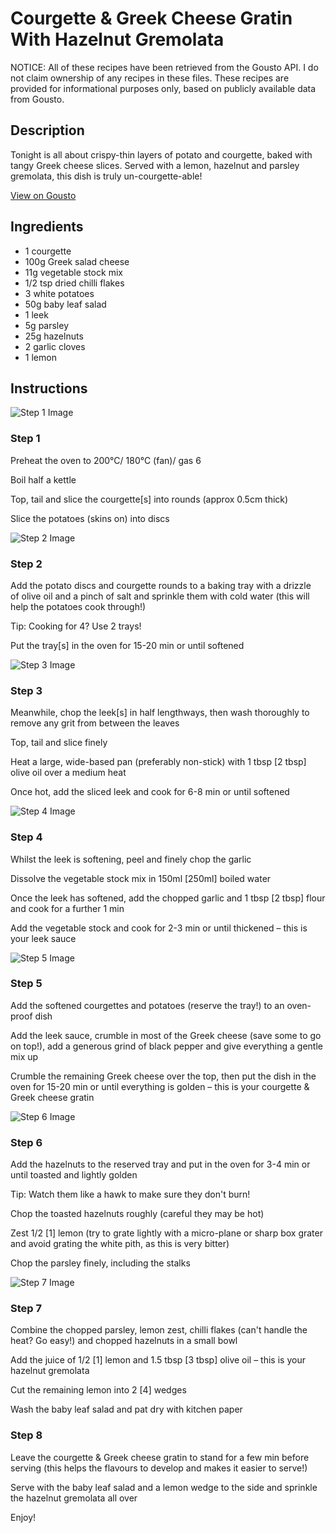 # Courgette & Greek Cheese Gratin With Hazelnut Gremolata

NOTICE: All of these recipes have been retrieved from the Gousto API. I do not claim ownership of any recipes in these files. These recipes are provided for informational purposes only, based on publicly available data from Gousto.

## Description

Tonight is all about crispy-thin layers of potato and courgette, baked with tangy Greek cheese slices. Served with a lemon, hazelnut and parsley gremolata, this dish is truly un-courgette-able! 

[View on Gousto](https://www.gousto.co.uk/recipes/cookbook/courgette-feta-gratin-with-hazelnut-gremolata)

## Ingredients

- 1 courgette
- 100g Greek salad cheese
- 11g vegetable stock mix
- 1/2 tsp dried chilli flakes 
- 3 white potatoes
- 50g baby leaf salad
- 1 leek
- 5g parsley
- 25g hazelnuts
- 2 garlic cloves
- 1 lemon

## Instructions

![Step 1 Image](https://production-media.gousto.co.uk/cms/recipe-step-image/Step-1-copy-1631551756535-x200.jpg)

### Step 1

Preheat the oven to 200°C/ 180°C (fan)/ gas 6

Boil half a kettle

Top, tail and slice the courgette<span class="text-danger">[s]</span> into rounds (approx 0.5cm thick)

Slice the potatoes (skins on) into discs

![Step 2 Image](https://production-media.gousto.co.uk/cms/recipe-step-image/Step-2-copy-1631551774607-x200.jpg)

### Step 2

Add the potato discs and courgette rounds to a baking tray with a drizzle of olive oil and a pinch of salt and sprinkle them with cold water (this will help the potatoes cook through!)

Tip: Cooking for 4? Use 2 trays!

Put the tray<span class="text-danger">[s]</span> in the oven for 15-20 min or until softened

![Step 3 Image](https://production-media.gousto.co.uk/cms/recipe-step-image/Step-3-copy-1631551787188-x200.jpg)

### Step 3

Meanwhile, chop the leek<span class="text-danger">[s]</span> in half lengthways, then wash thoroughly to remove any grit from between the leaves

Top, tail and slice finely

Heat a large, wide-based pan (preferably non-stick) with 1 tbsp<span class="text-danger"> [2 tbsp] </span>olive oil over a medium heat

Once hot, add the sliced leek and cook for 6-8 min or until softened

![Step 4 Image](https://production-media.gousto.co.uk/cms/recipe-step-image/Step-4-copy-1631551798831-x200.jpg)

### Step 4

Whilst the leek is softening, peel and finely chop the garlic

Dissolve the vegetable stock mix in 150ml <span class="text-danger">[250ml] </span>boiled water

Once the leek has softened, add the chopped garlic and 1 tbsp <span class="text-danger">[2 tbsp] </span>flour and cook for a further 1 min

Add the vegetable stock and cook for 2-3 min or until thickened – this is your leek sauce

![Step 5 Image](https://production-media.gousto.co.uk/cms/recipe-step-image/Step-5-copy-1631551848669-x200.jpg)

### Step 5

Add the softened courgettes and potatoes (reserve the tray!) to an oven-proof dish

Add the leek sauce, crumble in most of the Greek cheese (save some to go on top!), add a generous grind of black pepper and give everything a gentle mix up

Crumble the remaining Greek cheese over the top, then put the dish in the oven for 15-20 min or until everything is golden – this is your courgette & Greek cheese gratin

![Step 6 Image](https://production-media.gousto.co.uk/cms/recipe-step-image/Step-6-copy-1631551841602-x200.jpg)

### Step 6

Add the hazelnuts to the reserved tray and put in the oven for 3-4 min or until toasted and lightly golden

Tip: Watch them like a hawk to make sure they don't burn!

Chop the toasted hazelnuts roughly (careful they may be hot)

Zest 1/2 <span class="text-danger">[1] </span>lemon (try to grate lightly with a micro-plane or sharp box grater and avoid grating the white pith, as this is very bitter)

Chop the parsley finely, including the stalks

![Step 7 Image](https://production-media.gousto.co.uk/cms/recipe-step-image/Step-7-copy-1631551928314-x200.jpg)

### Step 7

Combine the chopped parsley, lemon zest, chilli flakes (can't handle the heat? Go easy!) and chopped hazelnuts in a small bowl

Add the juice of 1/2 <span class="text-danger">[1] </span>lemon and 1.5 tbsp <span class="text-danger">[3 tbsp] </span>olive oil – this is your hazelnut gremolata

Cut the remaining lemon into 2<span class="text-danger"> [4] </span>wedges

Wash the baby leaf salad and pat dry with kitchen paper

### Step 8

Leave the courgette & Greek cheese gratin to stand for a few min before serving (this helps the flavours to develop and makes it easier to serve!)

Serve with the baby leaf salad and a lemon wedge to the side and sprinkle the hazelnut gremolata all over

Enjoy!


